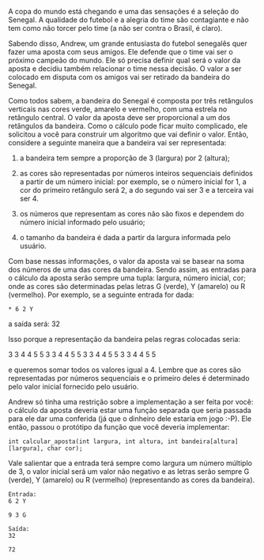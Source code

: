 A copa do mundo está chegando e uma das sensações é a seleção do Senegal. A qualidade do futebol e a alegria do time são contagiante e não tem como não torcer pelo time (a não ser contra o Brasil, é claro).

Sabendo disso, Andrew, um grande entusiasta do futebol senegalês quer fazer uma aposta com seus amigos. Ele defende que o time vai ser o próximo campeão do mundo. Ele só precisa definir qual será o valor da aposta e decidiu também relacionar o time nessa decisão. O valor a ser colocado em disputa com os amigos vai ser retirado da bandeira do Senegal.

Como todos sabem, a bandeira do Senegal é composta por três retângulos verticais nas cores verde, amarelo e vermelho, com uma estrela no retângulo central. O valor da aposta deve ser proporcional a um dos retângulos da bandeira. Como o cálculo pode ficar muito complicado, ele solicitou a você para construir um algoritmo que vai definir o valor. Então, considere a seguinte maneira que a bandeira vai ser representada:

1. a bandeira tem sempre a proporção de 3 (largura) por 2 (altura);

2. as cores são representadas por números inteiros sequenciais definidos a partir de um número inicial: por exemplo, se o número inicial for 1, a cor do primeiro retângulo será 2, a do segundo vai ser 3 e a terceira vai ser 4.

3. os números que representam as cores não são fixos e dependem do número inicial informado pelo usuário;

4. o tamanho da bandeira é dada a partir da largura informada pelo usuário.

Com base nessas informações, o valor da aposta vai se basear na soma dos números de uma das cores da bandeira. Sendo assim, as entradas para o cálculo da aposta serão sempre uma tupla: largura, número inicial, cor; onde as cores são determinadas pelas letras G (verde), Y (amarelo) ou R (vermelho). Por exemplo, se a seguinte entrada for dada:

    * 6 2 Y

a saída será: 32

Isso porque a representação da bandeira pelas regras colocadas seria:

3 3 4 4 5 5
3 3 4 4 5 5
3 3 4 4 5 5
3 3 4 4 5 5

e queremos somar todos os valores igual a 4. Lembre que as cores são representadas por números sequenciais e o primeiro deles é determinado pelo valor inicial fornecido pelo usuário.

Andrew só tinha uma restrição sobre a implementação a ser feita por você: o cálculo da aposta deveria estar uma função separada que seria passada para ele dar uma conferida (já que o dinheiro dele estaria em jogo :-P). Ele então, passou o protótipo da função que você deveria implementar:

```
int calcular_aposta(int largura, int altura, int bandeira[altura][largura], char cor);
```

Vale salientar que a entrada terá sempre como largura um número múltiplo de 3, o valor inicial será um valor não negativo e as letras serão sempre G (verde), Y (amarelo) ou R (vermelho) (representando as cores da bandeira).

```
Entrada:
6 2 Y

9 3 G
```

```
Saída:
32

72
```